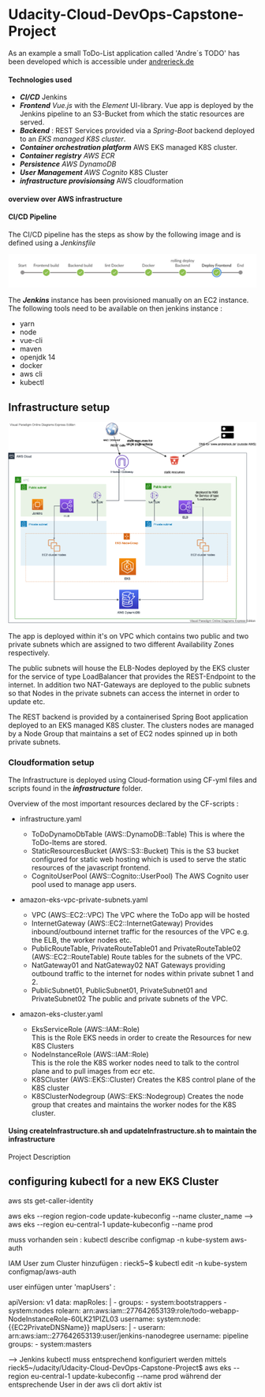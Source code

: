 # Udacity-Cloud-DevOps-Capstone-Project

As an example a small ToDo-List application called 'Andre´s TODO' has been developed
which is accessible under [andrerieck.de](http://www.andrerieck.de) 

#### Technologies used 

- ***CI/CD*** Jenkins
- ***Frontend*** *Vue.js* with the *Element* UI-library. Vue app is deployed by the Jenkins pipeline to an S3-Bucket from which the static resources are served.
- ***Backend*** : REST Services provided via a *Spring-Boot* backend deployed to an *EKS managed K8S cluster*. 
- ***Container orchestration platform*** AWS EKS managed K8S cluster.
- ***Container registry*** *AWS ECR*
- ***Persistence*** *AWS DynamoDB*
- ***User Management*** *AWS Cognito*
K8S Cluster
- ***infrastructure provisionsing*** AWS cloudformation

#### overview over AWS infrastructure

#### CI/CD Pipeline

The CI/CD pipeline has the steps as show by the following image and is defined using a *Jenkinsfile*

![Image of CI/CD pipeline](./doc/pipeline.jpg)

The ***Jenkins*** instance has been provisioned manually on an EC2 instance.
The following tools need to be available on then jenkins instance :

* yarn
* node  
* vue-cli
* maven
* openjdk 14
* docker
* aws cli
* kubectl  

## Infrastructure setup

![Architecture overview](./doc/archOverview.png)

The app is deployed within it's on VPC which contains two public and two
private subnets which are assigned to two different Availability Zones
respectively.

The public subnets will house the ELB-Nodes deployed by the EKS cluster for
the service of type LoadBalancer that provides the REST-Endpoint to the internet. In addition two NAT-Gateways are deployed to the public subnets
so that Nodes in the private subnets can access the internet in order to
update etc.

The REST backend is provided by a containerised Spring Boot application deployed to an EKS managed K8S cluster. The clusters nodes are managed
by a Node Group that maintains a set of EC2 nodes spinned up in both private
subnets.

### Cloudformation setup
The Infrastructure is deployed using Cloud-formation using CF-yml files
and scripts found in the ***infrastructure*** folder.

Overview of the most important resources declared by the CF-scripts :

- infrastructure.yaml
   - ToDoDynamoDbTable (AWS::DynamoDB::Table)
     This is where the ToDo-Items are stored.
   - StaticResourcesBucket (AWS::S3::Bucket)
     This is the S3 bucket configured for static web hosting which is
     used to serve the static resources of the javascript frontend.
   - CognitoUserPool (AWS::Cognito::UserPool)
     The AWS Cognito user pool used to manage app users.

- amazon-eks-vpc-private-subnets.yaml
   - VPC (AWS::EC2::VPC)
     The VPC where the ToDo app will be hosted
   - InternetGateway (AWS::EC2::InternetGateway)
     Provides inbound/outbound internet traffic for the resources of the VPC e.g. the ELB, the worker nodes etc.
   - PublicRouteTable, PrivateRouteTable01 and PrivateRouteTable02 (AWS::EC2::RouteTable)
     Route tables for the subnets of the VPC.
   - NatGateway01 and NatGateway02
     NAT Gateways providing outbound traffic to the internet for nodes within private subnet 1 and 2.
   - PublicSubnet01, PublicSubnet01, PrivateSubnet01 and PrivateSubnet02
     The public and private subnets of the VPC.

- amazon-eks-cluster.yaml
   - EksServiceRole (AWS::IAM::Role)   
     This is the Role EKS needs in order to create the Resources for new K8S Clusters
   - NodeInstanceRole (AWS::IAM::Role)  
     This is the role the K8S worker nodes need to talk to the control plane and to pull images from ecr etc.
   - K8SCluster (AWS::EKS::Cluster)
     Creates the K8S control plane of the K8S cluster
   - K8SClusterNodegroup (AWS::EKS::Nodegroup) 
     Creates the node group that creates and maintains the worker nodes for the K8S cluster.

#### Using createInfrastructure.sh and updateInfrastructure.sh to maintain the infrastructure
 




Project Description



## configuring kubectl for a new EKS Cluster

aws sts get-caller-identity

aws eks --region region-code update-kubeconfig --name cluster_name
--> aws eks --region eu-central-1 update-kubeconfig --name prod

muss vorhanden sein : kubectl describe configmap -n kube-system aws-auth

IAM User zum Cluster hinzufügen :
rieck5~$ kubectl edit -n kube-system configmap/aws-auth

user einfügen unter 'mapUsers' : 

apiVersion: v1
data:
  mapRoles: |
    - groups:
      - system:bootstrappers
      - system:nodes
      rolearn: arn:aws:iam::277642653139:role/todo-webapp-NodeInstanceRole-60LK21PIZL03
      username: system:node:{{EC2PrivateDNSName}}
  mapUsers: |
    - userarn: arn:aws:iam::277642653139:user/jenkins-nanodegree
      username: pipeline
      groups:
        - system:masters

--> Jenkins kubectl muss entsprechend konfiguriert werden mittels 
rieck5~/udacity/Udacity-Cloud-DevOps-Capstone-Project$ aws eks --region eu-central-1 update-kubeconfig --name prod
während der entsprechende User in der aws cli dort aktiv ist
